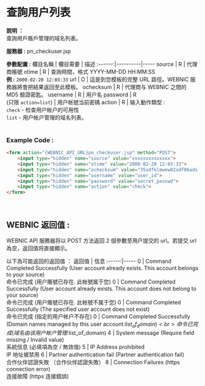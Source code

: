 # 查詢用户列表

**說明 ：** <br> 
查詢用戶賬戶管理的域名列表。

**服務器 :** pn_checkuser.jsp

**參數配置 :**
欄目名稱 | 欄目需要 | 描述
:------:|----------|-----
source | R | 代理商賬號
otime | R | 查詢時間，格式 YYYY-MM-DD HH:MM:SS <br> **例 :** `2000-02-20 12:03:33`
url | O | 這是到您模板的完整 URL 路徑。WEBNIC 服務器將會把結果返回至此模板。
ochecksum | R | 代理商与 WEBNIC 之間的 MD5 驗證密匙。
username | R | 用户名
password | R <br> (只限 `action=list`) | 用户帐號当前密碼
action | R | 输入動作類型 : <br> `check` - 检查用户帐户的可用性 <br> `list` - 用户帐户管理的域名列表。
<br><br>

### Example Code :

```HTML
<form action="{WEBNIC_API_URL}pn_checkuser.jsp" method="POST"> 
    <input type="hidden" name="source" value="xxxxxxxxxxxxxx"> 
    <input type="hidden" name="otime" value="2000-02-20 12:03:33"> 
    <input type="hidden" name="ochecksum" value="35sdfklmwew02sdf06ads1asd3">
    <input type="hidden" name="username" value="user_id">
    <input type="hidden" name="password" value="secret_passwd">
    <input type="hidden" name="action" value="check">
</form>
```

<br>

WEBNIC 返回值 :
-----
WEBNIC API 服務器将以 POST 方法返回 2 個參數至用户提交的 url。若提交 url 為空，返回值将直接顯示。

以下為可能返回的返回值 ：
返回值 | 信息
:-----:|-----
0 | Command Completed Successfully (User account already exists. This account belongs to your source) <br> 命令已完成 (用户賬號已存在. 此帐號属于您)
0 | Command Completed Successfully (User account already exists. This account does not belong to your source) <br> 命令已完成 (用户賬號已存在. 此帐號不属于您)
0 | Command Completed Successfully (The specified user account does not exist) <br> 命令已完成 (指定的用户帐户不存在)
0 | Command Completed Successfully (Domain names managed by this user account:$list_of_domain) <br> 命令已完成 (域名由该用户帐户管理:$list_of_domain)
4 | System message (Require field missing / Invalid value) <br> 系統信息 (必填項為空 / 無效值)
5 | IP Address prohibited <br> IP 地址被禁用
6 | Partner authentication fail (Partner authentication fail) <br> 合作伙伴認證失敗 （合作伙伴認證失敗）
8 | Connection Failures (https connection error) <br> 连接故障 (https 连接錯誤) 

